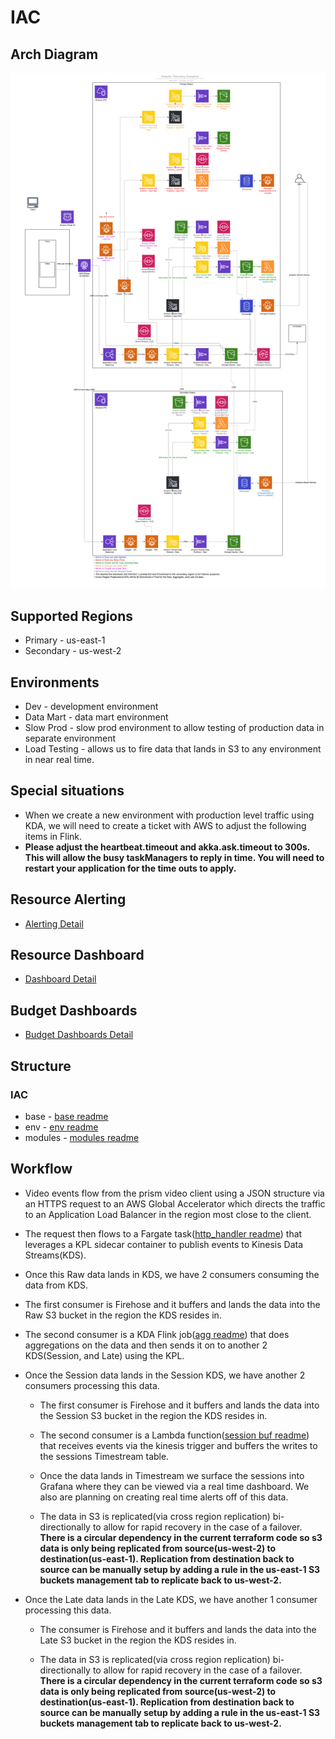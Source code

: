 # IAC

## Arch Diagram

![AWS](arch.jpeg)

## Supported Regions

- Primary - us-east-1
- Secondary - us-west-2

## Environments

- Dev - development environment
- Data Mart - data mart environment
- Slow Prod - slow prod environment to allow testing of production data in separate environment
- Load Testing - allows us to fire data that lands in S3 to any environment in near real time.

## Special situations

- When we create a new environment with production level traffic using KDA, we will need to create a ticket with AWS to adjust the following items in Flink.
- **Please adjust the heartbeat.timeout and akka.ask.timeout to 300s. This will allow the busy taskManagers to reply in time. You will need to restart your application for the time outs to apply.**

## Resource Alerting

- [Alerting Detail](./alerting.md)

## Resource Dashboard

- [Dashboard Detail](./dashboard.md)

## Budget Dashboards

- [Budget Dashboards Detail](./budgetdashboard.md)

## Structure

### IAC

- base - [base readme](./base/README.md)
- env - [env readme](./env/README.md)
- modules - [modules readme](./modules/README.md)

## Workflow

- Video events flow from the prism video client using a JSON structure via an HTTPS request to an AWS Global Accelerator which directs the traffic to an Application Load Balancer in the region most close to the client.

- The request then flows to a Fargate task([http_handler readme](../code/fargate/http_handler)) that leverages a KPL sidecar container to publish events to Kinesis Data Streams(KDS).

- Once this Raw data lands in KDS, we have 2 consumers consuming the data from KDS.

- The first consumer is Firehose and it buffers and lands the data into the Raw S3 bucket in the region the KDS resides in.

- The second consumer is a KDA Flink job([agg readme](../code/kda/agg)) that does aggregations on the data and then sends it on to another 2 KDS(Session, and Late) using the KPL.

- Once the Session data lands in the Session KDS, we have another 2 consumers processing this data.

  - The first consumer is Firehose and it buffers and lands the data into the Session S3 bucket in the region the KDS resides in.

  - The second consumer is a Lambda function([session buf readme](../code/lambda/kds_timestream_buf_sess)) that receives events via the kinesis trigger and buffers the writes to the sessions Timestream table.

  - Once the data lands in Timestream we surface the sessions into Grafana where they can be viewed via a real time dashboard. We also are planning on creating real time alerts off of this data.

  - The data in S3 is replicated(via cross region replication) bi-directionally to allow for rapid recovery in the case of a failover. **There is a circular dependency in the current terraform code so s3 data is only being replicated from source(us-west-2) to destination(us-east-1). Replication from destination back to source can be manually setup by adding a rule in the us-east-1 S3 buckets management tab to replicate back to us-west-2.**

- Once the Late data lands in the Late KDS, we have another 1 consumer processing this data.

  - The consumer is Firehose and it buffers and lands the data into the Late S3 bucket in the region the KDS resides in.

  - The data in S3 is replicated(via cross region replication) bi-directionally to allow for rapid recovery in the case of a failover. **There is a circular dependency in the current terraform code so s3 data is only being replicated from source(us-west-2) to destination(us-east-1). Replication from destination back to source can be manually setup by adding a rule in the us-east-1 S3 buckets management tab to replicate back to us-west-2.**
